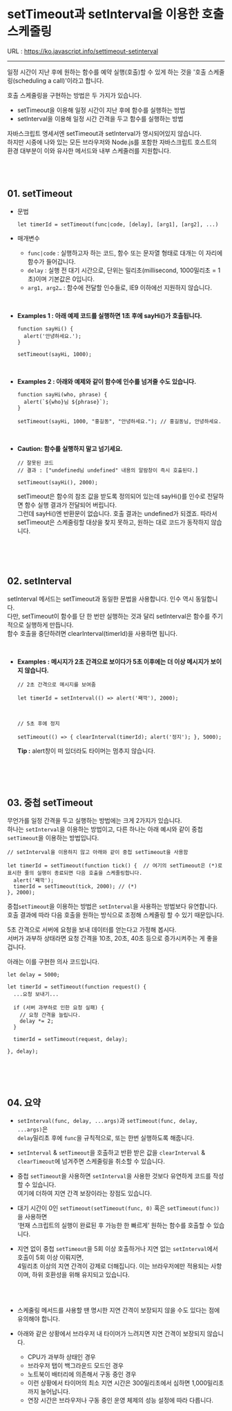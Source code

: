 # setTimeout과 setInterval을 이용한 호출 스케줄링

URL : https://ko.javascript.info/settimeout-setinterval

---

일정 시간이 지난 후에 원하는 함수를 예약 실행(호출)할 수 있게 하는 것을 '호출 스케줄링(scheduling a call)'이라고 합니다.

호출 스케줄링을 구현하는 방법은 두 가지가 있습니다.

- setTimeout을 이용해 일정 시간이 지난 후에 함수를 실행하는 방법
- setInterval을 이용해 일정 시간 간격을 두고 함수를 실행하는 방법

자바스크립트 명세서엔 setTimeout과 setInterval가 명시되어있지 않습니다.  
하지만 시중에 나와 있는 모든 브라우저와 Node.js를 포함한 자바스크립트 호스트의  
환경 대부분이 이와 유사한 메서드와 내부 스케줄러를 지원합니다.

<br>
<br>

## 01. setTimeout

- 문법

  `let timerId = setTimeout(func|code, [delay], [arg1], [arg2], ...)`

- 매개변수

  - `func|code` : 실행하고자 하는 코드, 함수 또는 문자열 형태로 대개는 이 자리에 함수가 들어갑니다.
  - `delay` : 실행 전 대기 시간으로, 단위는 밀리초(millisecond, 1000밀리초 = 1초)이며 기본값은 0입니다.
  - `arg1, arg2…` : 함수에 전달할 인수들로, IE9 이하에선 지원하지 않습니다.

<br>

- **Examples 1 : 아래 예제 코드를 실행하면 1초 후에 sayHi()가 호출됩니다.**

  ```
  function sayHi() {
    alert('안녕하세요.');
  }

  setTimeout(sayHi, 1000);
  ```

<br>

- **Examples 2 : 아래와 예제와 같이 함수에 인수를 넘겨줄 수도 있습니다.**

  ```
  function sayHi(who, phrase) {
    alert(`${who}님 ${phrase}`);
  }

  setTimeout(sayHi, 1000, "홍길동", "안녕하세요."); // 홍길동님, 안녕하세요.
  ```

<br>

- **Caution: 함수를 실행하지 말고 넘기세요.**

  ```
  // 잘못된 코드
  // 결과 : ["undefined님 undefined" 내용의 알람창이 즉시 호출된다.]

  setTimeout(sayHi(), 2000);
  ```

  setTimeout은 함수의 참조 값을 받도록 정의되어 있는데 sayHi()를 인수로 전달하면 함수 실행 결과가 전달되어 버립니다.  
  그런데 sayHi()엔 반환문이 없습니다. 호출 결과는 undefined가 되겠죠. 따라서 setTimeout은 스케줄링할 대상을 찾지 못하고, 원하는 대로 코드가 동작하지 않습니다.

<br>
<br>
<br>

## 02. setInterval

setInterval 메서드는 setTimeout과 동일한 문법을 사용합니다. 인수 역시 동일합니다.  
다만, setTimeout이 함수를 단 한 번만 실행하는 것과 달리 setInterval은 함수를 주기적으로 실행하게 만듭니다.  
함수 호출을 중단하려면 clearInterval(timerId)을 사용하면 됩니다.

<br>

- **Examples : 메시지가 2초 간격으로 보이다가 5초 이후에는 더 이상 메시지가 보이지 않습니다.**

  ```
  // 2초 간격으로 메시지를 보여줌

  let timerId = setInterval(() => alert('째깍'), 2000);



  // 5초 후에 정지

  setTimeout(() => { clearInterval(timerId); alert('정지'); }, 5000);
  ```

  **Tip :** alert창이 떠 있더라도 타이머는 멈추지 않습니다.

<br>
<br>
<br>

## 03. 중첩 setTimeout

무언가를 일정 간격을 두고 실행하는 방법에는 크게 2가지가 있습니다.  
하나는 `setInterval`을 이용하는 방법이고, 다른 하나는 아래 예시와 같이 중첩 `setTimeout`을 이용하는 방법입니다.

```
// setInterval을 이용하지 않고 아래와 같이 중첩 setTimeout을 사용함

let timerId = setTimeout(function tick() {  // 여기의 setTimeout은 (*)로 표시한 줄의 실행이 종료되면 다음 호출을 스케줄링합니다.
  alert('째깍');
  timerId = setTimeout(tick, 2000); // (*)
}, 2000);
```

중첩`setTimeout`을 이용하는 방법은 `setInterval`을 사용하는 방법보다 유연합니다.  
호출 결과에 따라 다음 호출을 원하는 방식으로 조정해 스케줄링 할 수 있기 때문입니다.

5초 간격으로 서버에 요청을 보내 데이터를 얻는다고 가정해 봅시다.  
서버가 과부하 상태라면 요청 간격을 10초, 20초, 40초 등으로 증가시켜주는 게 좋을 겁니다.

아래는 이를 구현한 의사 코드입니다.

```
let delay = 5000;

let timerId = setTimeout(function request() {
  ...요청 보내기...

  if (서버 과부하로 인한 요청 실패) {
    // 요청 간격을 늘립니다.
    delay *= 2;
  }

  timerId = setTimeout(request, delay);

}, delay);
```

<br>
<br>
<br>

## 04. 요약

- `setInterval(func, delay, ...args)`과 `setTimeout(func, delay, ...args)`은  
  `delay`밀리초 후에 `func`을 규칙적으로, 또는 한번 실행하도록 해줍니다.

- `setInterval` & `setTimeout`을 호출하고 반환 받은 값을 `clearInterval` & `clearTimeout`에 넘겨주면 스케줄링을 취소할 수 있습니다.

- 중첩 `setTimeout`을 사용하면 `setInterval`을 사용한 것보다 유연하게 코드를 작성할 수 있습니다.  
  여기에 더하여 지연 간격 보장이라는 장점도 있습니다.

- 대기 시간이 0인 `setTimeout(setTimeout(func, 0)` 혹은 `setTimeout(func))`을 사용하면  
  ‘현재 스크립트의 실행이 완료된 후 가능한 한 빠르게’ 원하는 함수를 호출할 수 있습니다.

- 지연 없이 중첩 `setTimeout`을 5회 이상 호출하거나 지연 없는 `setInterval`에서 호출이 5회 이상 이뤄지면,  
  4밀리초 이상의 지연 간격이 강제로 더해집니다. 이는 브라우저에만 적용되는 사항이며, 하위 호환성을 위해 유지되고 있습니다.

<br>
<br>

- 스케줄링 메서드를 사용할 땐 명시한 지연 간격이 보장되지 않을 수도 있다는 점에 유의해야 합니다.

- 아래와 같은 상황에서 브라우저 내 타이머가 느려지면 지연 간격이 보장되지 않습니다.

  - CPU가 과부하 상태인 경우
  - 브라우저 탭이 백그라운드 모드인 경우
  - 노트북이 배터리에 의존해서 구동 중인 경우
  - 이런 상황에서 타이머의 최소 지연 시간은 300밀리초에서 심하면 1,000밀리초까지 늘어납니다.
  - 연장 시간은 브라우저나 구동 중인 운영 체제의 성능 설정에 따라 다릅니다.
